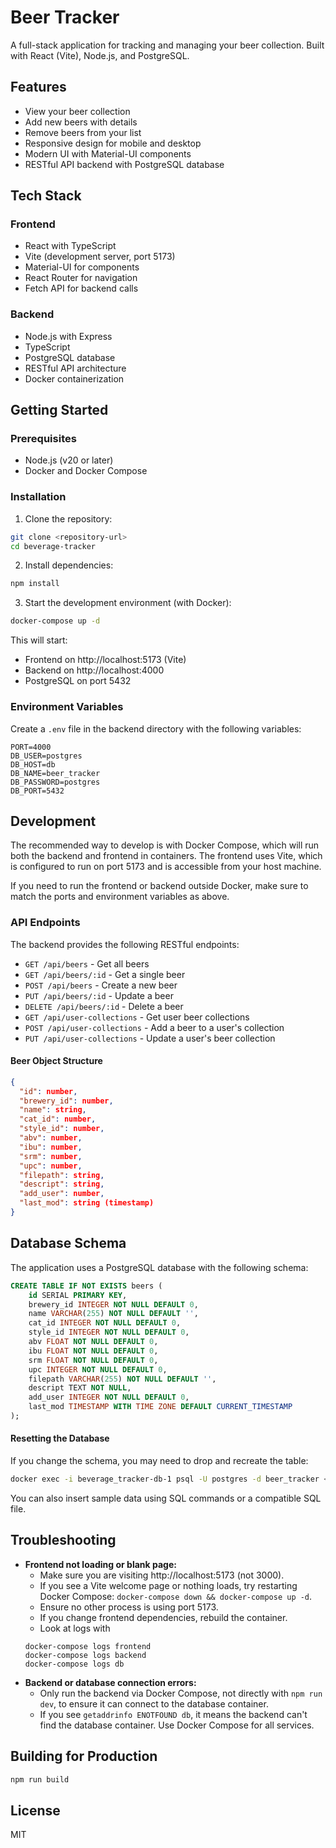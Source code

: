 # Beer Tracker

A full-stack application for tracking and managing your beer collection. Built with React (Vite), Node.js, and PostgreSQL.

## Features

- View your beer collection
- Add new beers with details
- Remove beers from your list
- Responsive design for mobile and desktop
- Modern UI with Material-UI components
- RESTful API backend with PostgreSQL database

## Tech Stack

### Frontend
- React with TypeScript
- Vite (development server, port 5173)
- Material-UI for components
- React Router for navigation
- Fetch API for backend calls

### Backend
- Node.js with Express
- TypeScript
- PostgreSQL database
- RESTful API architecture
- Docker containerization

## Getting Started

### Prerequisites
- Node.js (v20 or later)
- Docker and Docker Compose

### Installation

1. Clone the repository:
```bash
git clone <repository-url>
cd beverage-tracker
```

2. Install dependencies:
```bash
npm install
```

3. Start the development environment (with Docker):
```bash
docker-compose up -d
```

This will start:
- Frontend on http://localhost:5173 (Vite)
- Backend on http://localhost:4000
- PostgreSQL on port 5432

### Environment Variables

Create a `.env` file in the backend directory with the following variables:
```env
PORT=4000
DB_USER=postgres
DB_HOST=db
DB_NAME=beer_tracker
DB_PASSWORD=postgres
DB_PORT=5432
```

## Development

The recommended way to develop is with Docker Compose, which will run both the backend and frontend in containers. The frontend uses Vite, which is configured to run on port 5173 and is accessible from your host machine.

If you need to run the frontend or backend outside Docker, make sure to match the ports and environment variables as above.

### API Endpoints

The backend provides the following RESTful endpoints:

- `GET /api/beers` - Get all beers
- `GET /api/beers/:id` - Get a single beer
- `POST /api/beers` - Create a new beer
- `PUT /api/beers/:id` - Update a beer
- `DELETE /api/beers/:id` - Delete a beer
- `GET /api/user-collections` - Get user beer collections
- `POST /api/user-collections` - Add a beer to a user's collection
- `PUT /api/user-collections` - Update a user's beer collection

#### Beer Object Structure
```json
{
  "id": number,
  "brewery_id": number,
  "name": string,
  "cat_id": number,
  "style_id": number,
  "abv": number,
  "ibu": number,
  "srm": number,
  "upc": number,
  "filepath": string,
  "descript": string,
  "add_user": number,
  "last_mod": string (timestamp)
}
```

## Database Schema

The application uses a PostgreSQL database with the following schema:

```sql
CREATE TABLE IF NOT EXISTS beers (
    id SERIAL PRIMARY KEY,
    brewery_id INTEGER NOT NULL DEFAULT 0,
    name VARCHAR(255) NOT NULL DEFAULT '',
    cat_id INTEGER NOT NULL DEFAULT 0,
    style_id INTEGER NOT NULL DEFAULT 0,
    abv FLOAT NOT NULL DEFAULT 0,
    ibu FLOAT NOT NULL DEFAULT 0,
    srm FLOAT NOT NULL DEFAULT 0,
    upc INTEGER NOT NULL DEFAULT 0,
    filepath VARCHAR(255) NOT NULL DEFAULT '',
    descript TEXT NOT NULL,
    add_user INTEGER NOT NULL DEFAULT 0,
    last_mod TIMESTAMP WITH TIME ZONE DEFAULT CURRENT_TIMESTAMP
);
```

#### Resetting the Database
If you change the schema, you may need to drop and recreate the table:
```bash
docker exec -i beverage_tracker-db-1 psql -U postgres -d beer_tracker < backend/src/db/schema.sql
```

You can also insert sample data using SQL commands or a compatible SQL file.

## Troubleshooting

- **Frontend not loading or blank page:**
  - Make sure you are visiting http://localhost:5173 (not 3000).
  - If you see a Vite welcome page or nothing loads, try restarting Docker Compose: `docker-compose down && docker-compose up -d`.
  - Ensure no other process is using port 5173.
  - If you change frontend dependencies, rebuild the container.
  - Look at logs with 
  ```
  docker-compose logs frontend
  docker-compose logs backend
  docker-compose logs db 
  ```
- **Backend or database connection errors:**
  - Only run the backend via Docker Compose, not directly with `npm run dev`, to ensure it can connect to the database container.
  - If you see `getaddrinfo ENOTFOUND db`, it means the backend can't find the database container. Use Docker Compose for all services.

## Building for Production

```bash
npm run build
```

## License

MIT 